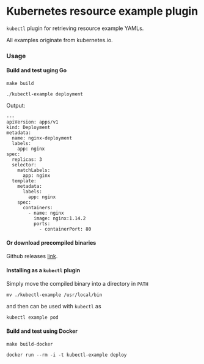 # Kubernetes resource example plugin

`kubectl` plugin for retrieving resource example YAMLs.

All examples originate from kubernetes.io.

### Usage

#### Build and test uging Go

`make build`

`./kubectl-example deployment`

Output:
```
---
apiVersion: apps/v1
kind: Deployment
metadata:
  name: nginx-deployment
  labels:
    app: nginx
spec:
  replicas: 3
  selector:
    matchLabels:
      app: nginx
  template:
    metadata:
      labels:
        app: nginx
    spec:
      containers:
        - name: nginx
          image: nginx:1.14.2
          ports:
            - containerPort: 80
```

#### Or download precompiled binaries

Github releases [link](https://github.com/seredot/kubectl-example/releases).

#### Installing as a `kubectl` plugin

Simply move the compiled binary into a directory in `PATH`

`mv ./kubectl-example /usr/local/bin`

and then can be used with `kubectl` as

`kubectl example pod`


#### Build and test using Docker

`make build-docker`

`docker run --rm -i -t kubectl-example deploy`

